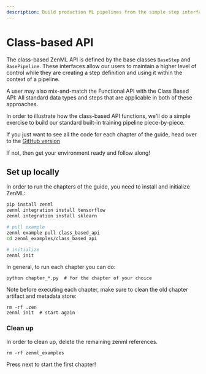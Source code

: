 ```yaml
---
description: Build production ML pipelines from the simple step interface.
---
```


# Class-based API

The class-based ZenML API is defined by the base classes `BaseStep` and `BasePipeline`. These interfaces allow our 
users to maintain a higher level of control while they are creating a step definition and using it within the context 
of a pipeline.

A user may also mix-and-match the Functional API with the Class Based API: All standard data types and steps that 
are applicable in both of these approaches.

In order to illustrate how the class-based API functions, we'll do a simple exercise to build our standard 
built-in training pipeline piece-by-piece.

If you just want to see all the code for each chapter of the guide, head over to the 
[GitHub version](https://github.com/zenml-io/zenml/tree/main/examples/class_based_api)

If not, then get your environment ready and follow along!

## Set up locally

In order to run the chapters of the guide, you need to install and initialize ZenML:

```bash
pip install zenml 
zenml integration install tensorflow
zenml integration install sklearn

# pull example
zenml example pull class_based_api
cd zenml_examples/class_based_api

# initialize
zenml init
```

In general, to run each chapter you can do:

```shell
python chapter_*.py  # for the chapter of your choice
```

Note before executing each chapter, make sure to clean the old chapter artifact and metadata store:

```shell
rm -rf .zen
zenml init  # start again
```

### Clean up

In order to clean up, delete the remaining zenml references.

```shell
rm -rf zenml_examples
```

Press next to start the first chapter!
